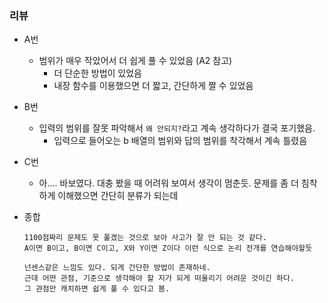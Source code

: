 ### 리뷰
- A번
  - 범위가 매우 작았어서 더 쉽게 풀 수 있었음 (A2 참고) 
    - 더 단순한 방법이 있었음
    - 내장 함수를 이용했으면 더 짧고, 간단하게 짤 수 있었음


- B번
  - 입력의 범위를 잘못 파악해서 `왜 안되지?`라고 계속 생각하다가 결국 포기했음.
    - 입력으로 들어오는 b 배열의 범위와 답의 범위를 착각해서 계속 틀렸음 
    
- C번
  - 아.... 바보였다. 대충 봤을 때 어려워 보여서 생각이 멈춘듯. 문제를 좀 더 침착하게 이해했으면 간단히 분류가 되는데 
  

- 종합
  ```text
  1100점짜리 문제도 못 풀겠는 것으로 보아 사고가 잘 안 되는 것 같다.
  A이면 B이고, B이면 C이고, X와 Y이면 Z이다 이런 식으로 논리 전개를 연습해야할듯
  
  넌센스같은 느낌도 있다. 되게 간단한 방법이 존재하네.
  근데 어떤 관점, 기준으로 생각해야 할 지가 되게 떠올리기 어려운 것이긴 하다.
  그 관점만 캐치하면 쉽게 풀 수 있다고 봄.
   ```